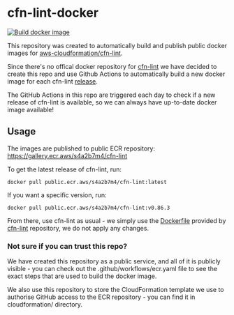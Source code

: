 # cfn-lint-docker

[![Build docker image](https://github.com/MysteriousCode/cfn-lint-docker/actions/workflows/ecr.yaml/badge.svg?branch=main)](https://github.com/MysteriousCode/cfn-lint-docker/actions/workflows/ecr.yaml)

This repository was created to automatically build and publish public docker images for 
[aws-cloudformation/cfn-lint](https://github.com/aws-cloudformation/cfn-lint).

Since there's no offical docker repository for [cfn-lint](https://github.com/aws-cloudformation/cfn-lint)
we have decided to create this repo and use Github Actions to automatically
build a new docker image for each cfn-lint [release](https://github.com/aws-cloudformation/cfn-lint/releases).

The GitHub Actions in this repo are triggered each day to check if a new release
of cfn-lint is available, so we can always have up-to-date docker image available!

## Usage

The images are published to public ECR repository: https://gallery.ecr.aws/s4a2b7m4/cfn-lint

To get the latest release of cfn-lint, run:
```commandline
docker pull public.ecr.aws/s4a2b7m4/cfn-lint:latest
```

If you want a specific version, run:
```commandline
docker pull public.ecr.aws/s4a2b7m4/cfn-lint:v0.86.3
```

From there, use cfn-lint as usual - we simply use the [Dockerfile](https://github.com/aws-cloudformation/cfn-lint/blob/main/Dockerfile)
provided by [cfn-lint](https://github.com/aws-cloudformation/cfn-lint) repository, we do not apply any changes.

### Not sure if you can trust this repo?

We have created this repository as a public service, and all of it is publicly 
visible - you can check out the .github/workflows/ecr.yaml file to see the exact
steps that are used to build the docker image.

We also use this repository to store the CloudFormation template we use to authorise
GitHub access to the ECR repository - you can find it in cloudformation/ directory.